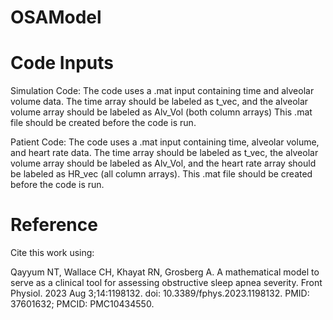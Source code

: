 # OSAModel
# Code Inputs
Simulation Code: The code uses a .mat input containing time and alveolar volume data. The time array should be labeled as t_vec, and the alveolar volume array should be labeled as Alv_Vol (both column arrays) This .mat file should be created before the code is run. 

Patient Code: The code uses a .mat input containing time, alveolar volume, and heart rate data. The time array should be labeled as t_vec, the alveolar volume array should be labeled as Alv_Vol, and the heart rate array should be labeled as HR_vec (all column arrays). This .mat file should be created before the code is run.
# Reference
Cite this work using:

Qayyum NT, Wallace CH, Khayat RN, Grosberg A. A mathematical model to serve as a clinical tool for assessing obstructive sleep apnea severity. Front Physiol. 2023 Aug 3;14:1198132. doi: 10.3389/fphys.2023.1198132. PMID: 37601632; PMCID: PMC10434550.
